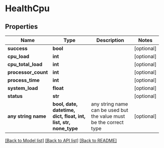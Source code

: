 # HealthCpu


## Properties
Name | Type | Description | Notes
------------ | ------------- | ------------- | -------------
**success** | **bool** |  | [optional] 
**cpu_load** | **int** |  | [optional] 
**cpu_total_load** | **int** |  | [optional] 
**processor_count** | **int** |  | [optional] 
**process_time** | **int** |  | [optional] 
**system_load** | **float** |  | [optional] 
**status** | **str** |  | [optional] 
**any string name** | **bool, date, datetime, dict, float, int, list, str, none_type** | any string name can be used but the value must be the correct type | [optional]

[[Back to Model list]](../README.md#documentation-for-models) [[Back to API list]](../README.md#documentation-for-api-endpoints) [[Back to README]](../README.md)


